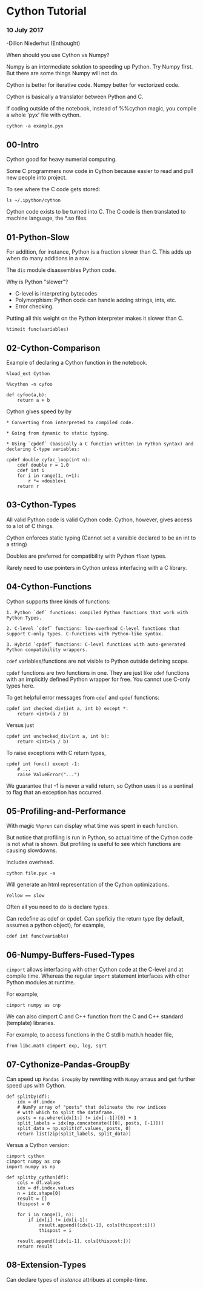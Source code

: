 # Cython Tutorial
### 10 July 2017
-Dillon Niederhut (Enthought)

When should you use Cython vs Numpy?

Numpy is an intermediate solution to speeding up Python. Try Numpy first. But there are some things Numpy will not do.

Cython is better for iterative code. Numpy better for vectorized code.

Cython is basically a translator between Python and C.

If coding outside of the notebook, instead of %%cython magic, you compile a whole 'pyx' file with cython.

	cython -a example.pyx


## 00-Intro

Cython good for heavy numerial computing.

Some C programmers now code in Cython because easier to read and pull new people into project.

To see where the C code gets stored:

	ls ~/.ipython/cython

Cython code exists to be turned into C. The C code is then translated to machine language, the *.so files.

## 01-Python-Slow

For addition, for instance, Python is a fraction slower than C. This adds up when do many additions in a row.

The `dis` module disassembles Python code. 

Why is Python "slower"?

- C-level is interpreting bytecodes
- Polymorphism: Python code can handle adding strings, ints, etc.
- Error checking.

Putting all this weight on the Python interpreter makes it slower than C.

	%timeit func(variables)

## 02-Cython-Comparison

Example of declaring a Cython function in the notebook.

	%load_ext Cython

	%%cython -n cyfoo

	def cyfoo(a,b):
		return a + b

Cython gives speed by by 
	
	* Converting from interpreted to compiled code.

	* Going from dynamic to static typing.

	* Using `cpdef` (basically a C function written in Python syntax) and declaring C-type variables:

	cpdef double cyfac_loop(int n):
    	cdef double r = 1.0
    	cdef int i
    	for i in range(1, n+1):
        	r *= <double>i
    	return r

## 03-Cython-Types

All valid Python code is valid Cython code. Cython, however, gives access to a lot of C things.

Cython enforces static typing (Cannot set a varaible declared to be an int to a string)

Doubles are preferred for compatibility with Python `float` types.

Rarely need to use pointers in Cython unless interfacing with a C library.

## 04-Cython-Functions

Cython supports three kinds of functions:

	1. Python `def` functions: compiled Python functions that work with Python Types.

	2. C-level `cdef` functions: low-overhead C-level functions that support C-only types. C-functions with Python-like syntax. 

	3. Hybrid `cpdef` functions: C-level functions with auto-generated Python compatibility wrappers.

`cdef` variables/functions are not visible to Python outside defining scope. 

`cpdef` functions are two functions in one. They are just like `cdef` functions with an implicitly defined Python wrapper for free. You cannot use C-only types here.

To get helpful error messages from `cdef` and `cpdef` functions:

	cpdef int checked_div(int a, int b) except *:
    	return <int>(a / b)

Versus just

	cpdef int unchecked_div(int a, int b):
    	return <int>(a / b)

To raise exceptions with C return types,

	cpdef int func() except -1: 
    	# ...                   
    	raise ValueError("...")

We guarantee that -1 is never a valid return, so Cython uses it as a sentinal to flag that an exception has occurred. 

## 05-Profiling-and-Performance

With magic `%%prun` can display what time was spent in each function.

But notice that profiling is run in Python, so actual time of the Cython code is not what is shown. But profiling is useful to see which functions are causing slowdowns.

Includes overhead.

	cython file.pyx -a 

Will generate an html representation of the Cython optimizations. 

	Yellow == slow

Often all you need to do is declare types.

Can redefine as cdef or cpdef. Can speficiy the return type (by default, assumes a python object), for example, 

	cdef int func(variable)

## 06-Numpy-Buffers-Fused-Types

`cimport` allows interfacing with other Cython code at the C-level and at compile time. Whereas the regular `import` statement interfaces with other Python modules at runtime.

For example,

	cimport numpy as cnp

We can also cimport C and C++ function from the C and C++ standard (template) libraries.

For example, to access functions in the C stdlib math.h header file,

	from libc.math cimport exp, log, sqrt

## 07-Cythonize-Pandas-GroupBy

Can speed up `Pandas GroupBy` by rewriting with `Numpy` arraus and get further speed ups with Cython.


	def splitby(df):
	    idx = df.index
    	# NumPy array of "posts" that delineate the row indices
    	# with which to split the dataframe.
    	posts = np.where(idx[1:] != idx[:-1])[0] + 1
    	split_labels = idx[np.concatenate([[0], posts, [-1]])]
    	split_data = np.split(df.values, posts, 0)
    	return list(zip(split_labels, split_data))

Versus a Cython version:

	cimport cython
	cimport numpy as cnp
	import numpy as np

	def splitby_cython(df):
    	cols = df.values
    	idx = df.index.values
    	n = idx.shape[0]
    	result = []
    	thispost = 0
        
    	for i in range(1, n):
    	    if idx[i] != idx[i-1]:
    	        result.append((idx[i-1], cols[thispost:i]))
    	        thispost = i
            
    	result.append((idx[i-1], cols[thispost:]))
    	return result


## 08-Extension-Types

Can declare types of *instance* attribues at compile-time.



